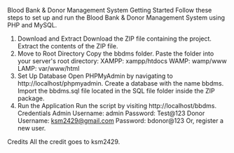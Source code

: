Blood Bank & Donor Management System
Getting Started
Follow these steps to set up and run the Blood Bank & Donor Management System using PHP and MySQL.

1. Download and Extract
Download the ZIP file containing the project.
Extract the contents of the ZIP file.
2. Move to Root Directory
Copy the bbdms folder.
Paste the folder into your server's root directory:
XAMPP: xampp/htdocs
WAMP: wamp/www
LAMP: var/www/html
3. Set Up Database
Open PHPMyAdmin by navigating to http://localhost/phpmyadmin.
Create a database with the name bbdms.
Import the bbdms.sql file located in the SQL file folder inside the ZIP package.
4. Run the Application
Run the script by visiting http://localhost/bbdms.
Credentials
Admin
Username: admin
Password: Test@123
Donor
Username: ksm2429@gmail.com
Password: bdonor@123
Or, register a new user.

Credits
All the credit goes to ksm2429.

